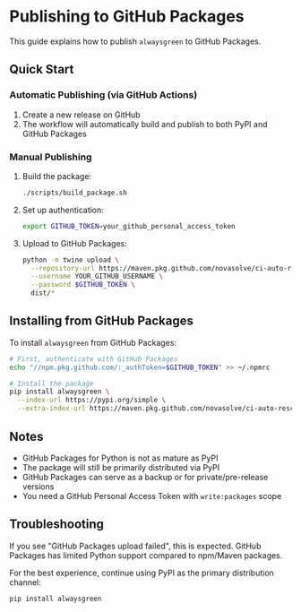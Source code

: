 # Publishing to GitHub Packages

This guide explains how to publish `alwaysgreen` to GitHub Packages.

## Quick Start

### Automatic Publishing (via GitHub Actions)

1. Create a new release on GitHub
2. The workflow will automatically build and publish to both PyPI and GitHub Packages

### Manual Publishing

1. Build the package:

   ```bash
   ./scripts/build_package.sh
   ```

2. Set up authentication:

   ```bash
   export GITHUB_TOKEN=your_github_personal_access_token
   ```

3. Upload to GitHub Packages:
   ```bash
   python -m twine upload \
     --repository-url https://maven.pkg.github.com/novasolve/ci-auto-rescue \
     --username YOUR_GITHUB_USERNAME \
     --password $GITHUB_TOKEN \
     dist/*
   ```

## Installing from GitHub Packages

To install `alwaysgreen` from GitHub Packages:

```bash
# First, authenticate with GitHub Packages
echo "//npm.pkg.github.com/:_authToken=$GITHUB_TOKEN" >> ~/.npmrc

# Install the package
pip install alwaysgreen \
  --index-url https://pypi.org/simple \
  --extra-index-url https://maven.pkg.github.com/novasolve/ci-auto-rescue
```

## Notes

- GitHub Packages for Python is not as mature as PyPI
- The package will still be primarily distributed via PyPI
- GitHub Packages can serve as a backup or for private/pre-release versions
- You need a GitHub Personal Access Token with `write:packages` scope

## Troubleshooting

If you see "GitHub Packages upload failed", this is expected. GitHub Packages has limited Python support compared to npm/Maven packages.

For the best experience, continue using PyPI as the primary distribution channel:

```bash
pip install alwaysgreen
```

